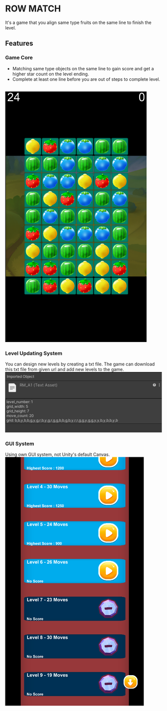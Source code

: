 # ROW MATCH
It's a game that you align same type fruits on the same line to finish the level.
<br />
## Features

### Game Core
- Matching same type objects on the same line to gain score and get a higher star count on the level ending. <br />
- Complete at least one line before you are out of steps to complete level.
  
<br /> ![Image 1](rowMatch_Game.PNG) <br />

### Level Updating System
You can design new levels by creating a txt file. The game can download this txt file from given url and add new levels to the game.
<br /> ![Image 2](rowMatch_LevelFileSample.PNG) <br />

### GUI System
Using own GUI system, not Unity's default Canvas.
<br /> ![Image 3](rowMatch_Menu.PNG)
